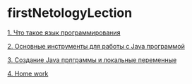 # firstNetologyLection

[1. Что такое язык программирования](https://github.com/VaheBard/firstNetologyLection/blob/main/whatIsTheProgramming.md)

[2. Основные инструменты для работы с Java программой](https://github.com/VaheBard/firstNetologyLection/tree/main)

[3. Создание Java прлграммы и локальные переменные](https://github.com/VaheBard/firstNetologyLection/blob/main/localVariabels.md)

[4. Home work](https://github.com/VaheBard/firstNetologyLection/blob/main/src/Main.java)
